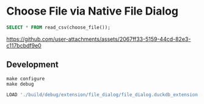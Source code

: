 # Choose File via Native File Dialog

```sql
SELECT * FROM read_csv(choose_file());
```

https://github.com/user-attachments/assets/2067ff33-5159-44cd-82e3-c117bcbdf9e0

## Development

```shell
make configure
make debug
```

```sql
LOAD './build/debug/extension/file_dialog/file_dialog.duckdb_extension';
```
